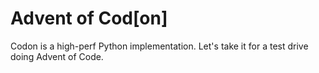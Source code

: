 # Advent of Cod[on]

Codon is a high-perf Python implementation. Let's take it for a test drive doing Advent of Code.
